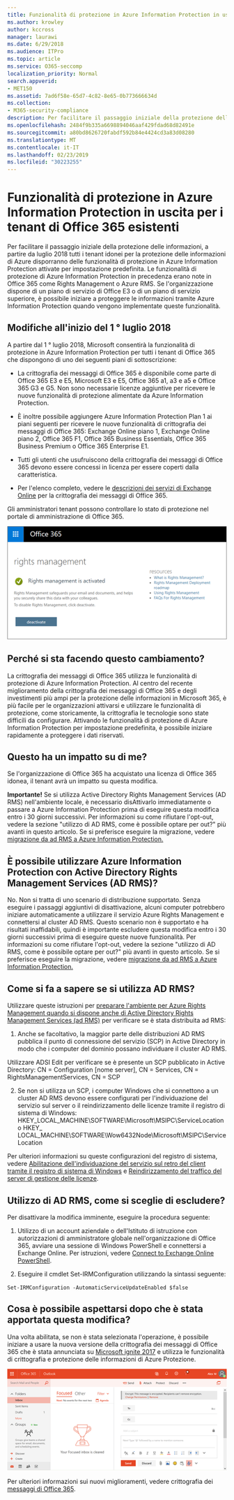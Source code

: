 ```yaml
---
title: Funzionalità di protezione in Azure Information Protection in uscita per i tenant di Office 365 esistenti
ms.author: krowley
author: kccross
manager: laurawi
ms.date: 6/29/2018
ms.audience: ITPro
ms.topic: article
ms.service: O365-seccomp
localization_priority: Normal
search.appverid:
- MET150
ms.assetid: 7ad6f58e-65d7-4c82-8e65-0b773666634d
ms.collection:
- M365-security-compliance
description: Per facilitare il passaggio iniziale della protezione delle informazioni, a partire da luglio 2018 tutti i tenant idonei per la protezione delle informazioni di Azure disporranno delle funzionalità di protezione in Azure Information Protection attivate per impostazione predefinita. Le funzionalità di protezione di Azure Information Protection in precedenza erano note in Office 365 come Rights Management o Azure RMS. Se l'organizzazione dispone di un piano di servizio di Office E3 o di un piano di servizio superiore, è possibile iniziare a proteggere le informazioni tramite Azure Information Protection quando vengono implementate queste funzionalità.
ms.openlocfilehash: 2484f9b335a6698894046aaf429fdad68d82491e
ms.sourcegitcommit: a80bd8626720fabdf592b84e4424cd3a83d08280
ms.translationtype: MT
ms.contentlocale: it-IT
ms.lasthandoff: 02/23/2019
ms.locfileid: "30223255"
---
```

# <a name="protection-features-in-azure-information-protection-rolling-out-to-existing-office-365-tenants"></a>Funzionalità di protezione in Azure Information Protection in uscita per i tenant di Office 365 esistenti

Per facilitare il passaggio iniziale della protezione delle informazioni, a partire da luglio 2018 tutti i tenant idonei per la protezione delle informazioni di Azure disporranno delle funzionalità di protezione in Azure Information Protection attivate per impostazione predefinita. Le funzionalità di protezione di Azure Information Protection in precedenza erano note in Office 365 come Rights Management o Azure RMS. Se l'organizzazione dispone di un piano di servizio di Office E3 o di un piano di servizio superiore, è possibile iniziare a proteggere le informazioni tramite Azure Information Protection quando vengono implementate queste funzionalità.
  
## <a name="changes-beginning-july-1-2018"></a>Modifiche all'inizio del 1 ° luglio 2018

A partire dal 1 ° luglio 2018, Microsoft consentirà la funzionalità di protezione in Azure Information Protection per tutti i tenant di Office 365 che dispongono di uno dei seguenti piani di sottoscrizione:
  
- La crittografia dei messaggi di Office 365 è disponibile come parte di Office 365 E3 e E5, Microsoft E3 e E5, Office 365 a1, a3 e a5 e Office 365 G3 e G5. Non sono necessarie licenze aggiuntive per ricevere le nuove funzionalità di protezione alimentate da Azure Information Protection. 
    
- È inoltre possibile aggiungere Azure Information Protection Plan 1 ai piani seguenti per ricevere le nuove funzionalità di crittografia dei messaggi di Office 365: Exchange Online piano 1, Exchange Online piano 2, Office 365 F1, Office 365 Business Essentials, Office 365 Business Premium o Office 365 Enterprise E1.
    
- Tutti gli utenti che usufruiscono della crittografia dei messaggi di Office 365 devono essere concessi in licenza per essere coperti dalla caratteristica.
    
- Per l'elenco completo, vedere le [descrizioni dei servizi di Exchange Online](https://technet.microsoft.com/library/exchange-online-service-description.aspx) per la crittografia dei messaggi di Office 365. 
    
Gli amministratori tenant possono controllare lo stato di protezione nel portale di amministrazione di Office 365. 
  
![Schermata che indica che Rights Management in Office 365 è attivato.](media/303453c8-e4a5-4875-b49f-e80c3eb7b91e.png)
  
## <a name="why-are-we-making-this-change"></a>Perché si sta facendo questo cambiamento?

La crittografia dei messaggi di Office 365 utilizza le funzionalità di protezione di Azure Information Protection. Al centro del recente miglioramento della crittografia dei messaggi di Office 365 e degli investimenti più ampi per la protezione delle informazioni in Microsoft 365, è più facile per le organizzazioni attivarsi e utilizzare le funzionalità di protezione, come storicamente, la crittografia le tecnologie sono state difficili da configurare. Attivando le funzionalità di protezione di Azure Information Protection per impostazione predefinita, è possibile iniziare rapidamente a proteggere i dati riservati.
  
## <a name="does-this-impact-me"></a>Questo ha un impatto su di me?

Se l'organizzazione di Office 365 ha acquistato una licenza di Office 365 idonea, il tenant avrà un impatto su questa modifica.
  
 **Importante!** Se si utilizza Active Directory Rights Management Services (AD RMS) nell'ambiente locale, è necessario disAttivarlo immediatamente o passare a Azure Information Protection prima di eseguire questa modifica entro i 30 giorni successivi. Per informazioni su come rifiutare l'opt-out, vedere la sezione "utilizzo di AD RMS, come è possibile optare per out?" più avanti in questo articolo. Se si preferisce eseguire la migrazione, vedere [migrazione da ad RMS a Azure Information Protection.](https://docs.microsoft.com/azure/information-protection/plan-design/migrate-from-ad-rms-to-azure-rms)
  
## <a name="can-i-use-azure-information-protection-with-active-directory-rights-management-services-ad-rms"></a>È possibile utilizzare Azure Information Protection con Active Directory Rights Management Services (AD RMS)?

No. Non si tratta di uno scenario di distribuzione supportato. Senza eseguire i passaggi aggiuntivi di disattivazione, alcuni computer potrebbero iniziare automaticamente a utilizzare il servizio Azure Rights Management e connettersi al cluster AD RMS. Questo scenario non è supportato e ha risultati inaffidabili, quindi è importante escludere questa modifica entro i 30 giorni successivi prima di eseguire queste nuove funzionalità. Per informazioni su come rifiutare l'opt-out, vedere la sezione "utilizzo di AD RMS, come è possibile optare per out?" più avanti in questo articolo. Se si preferisce eseguire la migrazione, vedere [migrazione da ad RMS a Azure Information Protection.](https://docs.microsoft.com/azure/information-protection/plan-design/migrate-from-ad-rms-to-azure-rms)
  
## <a name="how-do-i-know-if-im-using-ad-rms"></a>Come si fa a sapere se si utilizza AD RMS?

Utilizzare queste istruzioni per [preparare l'ambiente per Azure Rights Management quando si dispone anche di Active Directory Rights Management Services (ad RMS)](https://docs.microsoft.com/azure/information-protection/deploy-use/prepare-environment-adrms) per verificare se è stata distribuita ad RMS: 
  
1. Anche se facoltativo, la maggior parte delle distribuzioni AD RMS pubblica il punto di connessione del servizio (SCP) in Active Directory in modo che i computer del dominio possano individuare il cluster AD RMS. 
  
Utilizzare ADSI Edit per verificare se è presente un SCP pubblicato in Active Directory: CN = Configuration [nome server], CN = Services, CN = RightsManagementServices, CN = SCP
    
2. Se non si utilizza un SCP, i computer Windows che si connettono a un cluster AD RMS devono essere configurati per l'individuazione del servizio sul server o il reindirizzamento delle licenze tramite il registro di sistema di Windows: HKEY_LOCAL_MACHINE\SOFTWARE\Microsoft\MSIPC\ServiceLocation o HKEY_ LOCAL_MACHINE\SOFTWARE\Wow6432Node\Microsoft\MSIPC\ServiceLocation 
  
Per ulteriori informazioni su queste configurazioni del registro di sistema, vedere [Abilitazione dell'individuazione del servizio sul retro del client tramite il registro di sistema di Windows](https://docs.microsoft.com/azure/information-protection/rms-client/client-deployment-notes#enabling-client-side-service-discovery-by-using-the-windows-registry) e [Reindirizzamento del traffico del server di gestione delle licenze](https://docs.microsoft.com/azure/information-protection/rms-client/client-deployment-notes#redirecting-licensing-server-traffic).
    
## <a name="i-use-ad-rms-how-do-i-opt-out"></a>Utilizzo di AD RMS, come si sceglie di escludere?

Per disattivare la modifica imminente, eseguire la procedura seguente:
  
1. Utilizzo di un account aziendale o dell'Istituto di istruzione con autorizzazioni di amministratore globale nell'organizzazione di Office 365, avviare una sessione di Windows PowerShell e connettersi a Exchange Online. Per istruzioni, vedere [Connect to Exchange Online PowerShell](https://docs.microsoft.com/powershell/exchange/exchange-online/connect-to-exchange-online-powershell/connect-to-exchange-online-powershell?view=exchange-ps).
    
2. Eseguire il cmdlet Set-IRMConfiguration utilizzando la sintassi seguente:
    
  ```
  Set-IRMConfiguration -AutomaticServiceUpdateEnabled $false 
  ```

## <a name="what-can-i-expect-after-this-change-has-been-made"></a>Cosa è possibile aspettarsi dopo che è stata apportata questa modifica?

Una volta abilitata, se non è stata selezionata l'operazione, è possibile iniziare a usare la nuova versione della crittografia dei messaggi di Office 365 che è stata annunciata su [Microsoft ignite 2017](https://techcommunity.microsoft.com/t5/Security-Privacy-and-Compliance/Email-Encryption-and-Rights-Protection/ba-p/110801) e utilizza le funzionalità di crittografia e protezione delle informazioni di Azure Protezione. 
  
![Schermata che visualizza un messaggio protetto da OME in Outlook sul Web.](media/599ca9e7-c05a-429e-ae8d-359f1291a3d8.png)
  
Per ulteriori informazioni sui nuovi miglioramenti, vedere crittografia dei [messaggi di Office 365](ome.md).
  

